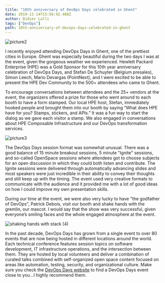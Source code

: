 ```yaml
---
title: "10th anniversary of DevOps Days celebrated in Ghent"
date: 2019-11-14T15:56:42.408Z
author: Didier Lalli 
tags: ["DevOps"]
path: 10th-anniversary-of-devops-days-celebrated-in-ghent
---
```

![picture2](https://hpe-developer-portal.s3.amazonaws.com/uploads/media/2019/10/picture2-1573748147341.png)

I recently enjoyed attending DevOps Days in Ghent, one of the prettiest cities in Europe. Ghent was especially beautiful during the two days I was at the event, given the gorgeous weather we experienced. Hewlett Packard Enterprise (HPE) was a Gold Sponsor for this 10th year anniversary celebration of DevOps Days, and Stefan De Schuyter (Belgium presales), Simon Leech, Mario Devargas (PointNext), and I were excited to be able to present the HPE Dev Community to the 500+ attendees who came to Ghent.

To encourage conversations between attendees and the 25+ vendors at the event, the organizers offered a prize for those who went around to each booth to have a form stamped. Our local HPE host, Stefan, immediately hooked people and brought them into our booth by saying “What does HPE have for you? Stamps, stickers, and APIs.” It was a fun way to start the dialog as we gave each visitor a stamp. We also engaged in conversations about HPE Composable Infrastructure and our DevOps transformation services. 


![picture3](https://hpe-developer-portal.s3.amazonaws.com/uploads/media/2019/10/picture3-1573748200636.png)

The DevOps Days session format was somewhat unusual. There was a good balance of 15 minute breakout sessions, 5 minute "Ignite" sessions, and so-called OpenSpace sessions where attendees got to choose subjects for an open discussion in which they could both listen and contribute. The Ignite sessions were delivered through automatically advancing slides and most speakers were just incredible in their ability to convey their thoughts and still keep up with the timing. The event used very creative formats to communicate with the audience and it provided me with a lot of good ideas on how I could improve my own presentation skills.

During our time at the event, we were also very lucky to have "the godfather of DevOps", Patrick Debois, visit our booth and shake hands with the gremlin, our mascot. I would say that the show was very successful, given everyone’s smiling faces and the whole engaged atmosphere at the event. 


![shaking hands with stack (4)](https://hpe-developer-portal.s3.amazonaws.com/uploads/media/2019/10/shaking-hands-with-stack-4-1573752028593.png)

In the past decade, DevOps Days has grown from a single event to over 80 events that are now being hosted in different locations around the world. Each technical conference features session topics on software development, IT infrastructure operations, and the intersection between them. They are hosted by local volunteers and deliver a combination of curated talks combined with self-organized open space content focused on areas like automation, testing, security, and organizational culture. Make sure you check the [DevOps Days website](https://devopsdays.org/) to find a DevOps Days event close to you…I highly recommend them. 
